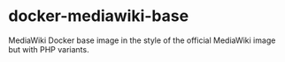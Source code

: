 # docker-mediawiki-base
MediaWiki Docker base image in the style of the official MediaWiki image but with PHP variants.
